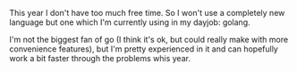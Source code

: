 This year I don't have too much free time. So I won't use a completely new language but one which I'm currently using in my dayjob: golang.

I'm not the biggest fan of go (I think it's ok, but could really make with more convenience features), but I'm pretty experienced in it and can hopefully work a bit faster through the problems whis year.